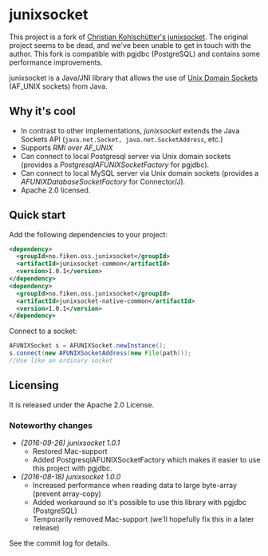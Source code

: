 # junixsocket

This project is a fork of [Christian Kohlschütter's junixsocket](https://github.com/fiken/junixsocket). The original project seems to be dead, and we've been unable to get in touch with the author. This fork is compatible with pgjdbc (PostgreSQL) and contains some performance improvements.

junixsocket is a Java/JNI library that allows the use of [Unix Domain Sockets](https://en.wikipedia.org/wiki/Unix_domain_socket) (AF_UNIX sockets) from Java.

## Why it's cool

* In contrast to other implementations, *junixsocket* extends the Java Sockets API (`java.net.Socket, java.net.SocketAddress`, etc.)
* Supports *RMI over AF_UNIX*
* Can connect to local Postgresql server via Unix domain sockets (provides a *PostgresqlAFUNIXSocketFactory* for pgjdbc).
* Can connect to local MySQL server via Unix domain sockets (provides a *AFUNIXDatabaseSocketFactory* for Connector/J).
* Apache 2.0 licensed.

## Quick start
Add the following dependencies to your project:
```xml
<dependency>
  <groupId>no.fiken.oss.junixsocket</groupId>
  <artifactId>junixsocket-common</artifactId>
  <version>1.0.1</version>
</dependency>
<dependency>
  <groupId>no.fiken.oss.junixsocket</groupId>
  <artifactId>junixsocket-native-common</artifactId>
  <version>1.0.1</version>
</dependency>
```
Connect to a socket:
```java
AFUNIXSocket s = AFUNIXSocket.newInstance();
s.connect(new AFUNIXSocketAddress(new File(path)));
//Use like an ordinary socket
```

## Licensing

It is released under the Apache 2.0 License.

### Noteworthy changes

  * _(2016-09-26)_ *junixsocket 1.0.1*
    * Restored Mac-support
    * Added PostgresqlAFUNIXSocketFactory which makes it easier to use this project with pgjdbc.
  * _(2016-08-18)_ *junixsocket 1.0.0*
    * Increased performance when reading data to large byte-array (prevent array-copy)
    * Added workaround so it's possible to use this library with pgjdbc (PostgreSQL)
    * Temporarily removed Mac-support (we'll hopefully fix this in a later release)

See the commit log for details.

